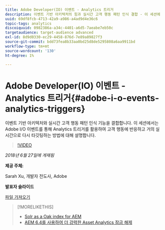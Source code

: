 ```yaml
---
title: Adobe Developer(IO) 이벤트 - Analytics 트리거
description: 이벤트 기반 아키텍처의 힘과 실시간 고객 행동 패턴 인식 결합 - 이 세션에서는 Adobe Developer(Adobe I/O) 이벤트를 통해 Analytics 트리거를 활용하여 고객 행동에 반응하고 거의 실시간으로 다시 타깃팅하는 방법에 대해 설명합니다.
uuid: 69df8fcb-4713-42a9-a986-a4ad9d4e36c6
topic-tags: analytics
discoiquuid: 0982386a-a34c-4401-a6d5-7aeabe7eb50c
targetaudience: target-audience advanced
exl-id: 8d9d0330-ec29-4458-876d-7e89a89827f3
source-git-commit: bdd73fea8b33aa0bd25d8de5295808a6aa9911bd
workflow-type: tm+mt
source-wordcount: '130'
ht-degree: 1%

---
```


# Adobe Developer(IO) 이벤트 - Analytics 트리거{#adobe-i-o-events-analytics-triggers}

이벤트 기반 아키텍처와 실시간 고객 행동 패턴 인식 기능을 결합합니다. 이 세션에서는 Adobe I/O 이벤트를 통해 Analytics 트리거를 활용하여 고객 행동에 반응하고 거의 실시간으로 다시 타깃팅하는 방법에 대해 설명합니다.

>[!VIDEO](https://video.tv.adobe.com/v/22809/?quality=9)

*2018년 6월 27일에 게재됨*

**제공 주체:**

Sarah Xu, 개발자 전도사, Adobe

**발표자 슬라이드**

[파일 가져오기](assets/gems+6+27+18+adobe+io+analytics+triggers.pdf)

<!--
[Get back to the Overview](https://helpx.adobe.com/experience-manager/kt/eseminars/gems/aem-index.html)
-->

>[!MORELIKETHIS]
>
>* [Solr as a Oak index for AEM](solr-as-an-oak-index-for-aem.md)
>* [AEM 6.4를 사용하여 더 강력한 Asset Analytics 잠금 해제](https://helpx.adobe.com/experience-manager/kt/eseminars/experience-insider/exp-asset-analytics-64.html)


<!-- this link is broken: >* [Getting the most out of digital interactions with AEM and Analytics](https://helpx.adobe.com/experience-manager/kt/eseminars/ask-the-expert/aem-getting-the-most-out-of-digital-interactions-with-aem-and-analytics.html) 
-->
